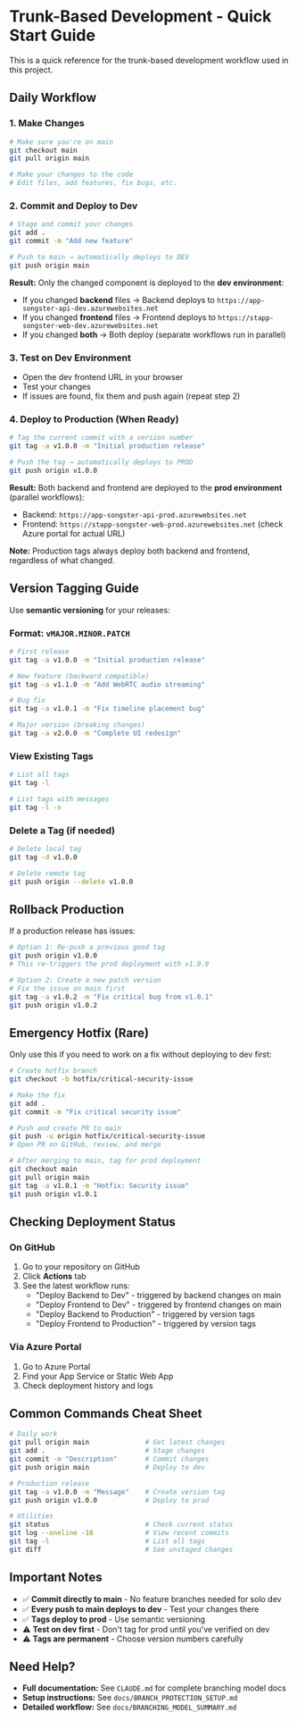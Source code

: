 # Trunk-Based Development - Quick Start Guide

This is a quick reference for the trunk-based development workflow used in this project.

## Daily Workflow

### 1. Make Changes
```bash
# Make sure you're on main
git checkout main
git pull origin main

# Make your changes to the code
# Edit files, add features, fix bugs, etc.
```

### 2. Commit and Deploy to Dev
```bash
# Stage and commit your changes
git add .
git commit -m "Add new feature"

# Push to main → automatically deploys to DEV
git push origin main
```

**Result:** Only the changed component is deployed to the **dev environment**:
- If you changed **backend** files → Backend deploys to `https://app-songster-api-dev.azurewebsites.net`
- If you changed **frontend** files → Frontend deploys to `https://stapp-songster-web-dev.azurewebsites.net`
- If you changed **both** → Both deploy (separate workflows run in parallel)

### 3. Test on Dev Environment
- Open the dev frontend URL in your browser
- Test your changes
- If issues are found, fix them and push again (repeat step 2)

### 4. Deploy to Production (When Ready)
```bash
# Tag the current commit with a version number
git tag -a v1.0.0 -m "Initial production release"

# Push the tag → automatically deploys to PROD
git push origin v1.0.0
```

**Result:** Both backend and frontend are deployed to the **prod environment** (parallel workflows):
- Backend: `https://app-songster-api-prod.azurewebsites.net`
- Frontend: `https://stapp-songster-web-prod.azurewebsites.net` (check Azure portal for actual URL)

**Note:** Production tags always deploy both backend and frontend, regardless of what changed.

## Version Tagging Guide

Use **semantic versioning** for your releases:

### Format: `vMAJOR.MINOR.PATCH`

```bash
# First release
git tag -a v1.0.0 -m "Initial production release"

# New feature (backward compatible)
git tag -a v1.1.0 -m "Add WebRTC audio streaming"

# Bug fix
git tag -a v1.0.1 -m "Fix timeline placement bug"

# Major version (breaking changes)
git tag -a v2.0.0 -m "Complete UI redesign"
```

### View Existing Tags
```bash
# List all tags
git tag -l

# List tags with messages
git tag -l -n
```

### Delete a Tag (if needed)
```bash
# Delete local tag
git tag -d v1.0.0

# Delete remote tag
git push origin --delete v1.0.0
```

## Rollback Production

If a production release has issues:

```bash
# Option 1: Re-push a previous good tag
git push origin v1.0.0
# This re-triggers the prod deployment with v1.0.0

# Option 2: Create a new patch version
# Fix the issue on main first
git tag -a v1.0.2 -m "Fix critical bug from v1.0.1"
git push origin v1.0.2
```

## Emergency Hotfix (Rare)

Only use this if you need to work on a fix without deploying to dev first:

```bash
# Create hotfix branch
git checkout -b hotfix/critical-security-issue

# Make the fix
git add .
git commit -m "Fix critical security issue"

# Push and create PR to main
git push -u origin hotfix/critical-security-issue
# Open PR on GitHub, review, and merge

# After merging to main, tag for prod deployment
git checkout main
git pull origin main
git tag -a v1.0.1 -m "Hotfix: Security issue"
git push origin v1.0.1
```

## Checking Deployment Status

### On GitHub
1. Go to your repository on GitHub
2. Click **Actions** tab
3. See the latest workflow runs:
   - "Deploy Backend to Dev" - triggered by backend changes on main
   - "Deploy Frontend to Dev" - triggered by frontend changes on main
   - "Deploy Backend to Production" - triggered by version tags
   - "Deploy Frontend to Production" - triggered by version tags

### Via Azure Portal
1. Go to Azure Portal
2. Find your App Service or Static Web App
3. Check deployment history and logs

## Common Commands Cheat Sheet

```bash
# Daily work
git pull origin main              # Get latest changes
git add .                         # Stage changes
git commit -m "Description"       # Commit changes
git push origin main              # Deploy to dev

# Production release
git tag -a v1.0.0 -m "Message"    # Create version tag
git push origin v1.0.0            # Deploy to prod

# Utilities
git status                        # Check current status
git log --oneline -10             # View recent commits
git tag -l                        # List all tags
git diff                          # See unstaged changes
```

## Important Notes

- ✅ **Commit directly to main** - No feature branches needed for solo dev
- ✅ **Every push to main deploys to dev** - Test your changes there
- ✅ **Tags deploy to prod** - Use semantic versioning
- ⚠️ **Test on dev first** - Don't tag for prod until you've verified on dev
- ⚠️ **Tags are permanent** - Choose version numbers carefully

## Need Help?

- **Full documentation:** See `CLAUDE.md` for complete branching model docs
- **Setup instructions:** See `docs/BRANCH_PROTECTION_SETUP.md`
- **Detailed workflow:** See `docs/BRANCHING_MODEL_SUMMARY.md`
